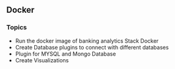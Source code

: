 ## Docker

### Topics

* Run the docker image of banking analytics Stack Docker
* Create Database plugins to connect with different databases
* Plugin for MYSQL and Mongo Database
* Create Visualizations